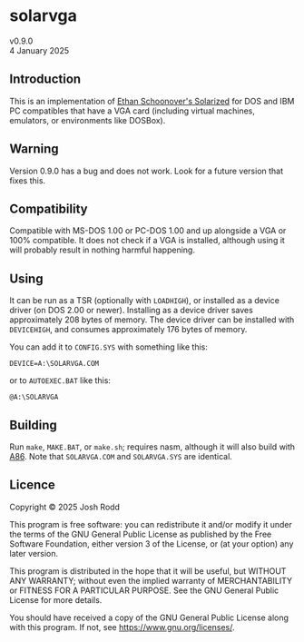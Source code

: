 # solarvga

v0.9.0  
4 January 2025

## Introduction

This is an implementation of [Ethan Schoonover's
Solarized](https://ethanschoonover.com/solarized/) for DOS and IBM PC compatibles
that have a VGA card (including virtual machines, emulators, or environments like
DOSBox).

## Warning

Version 0.9.0 has a bug and does not work. Look for a future version that fixes this.

## Compatibility

Compatible with MS-DOS 1.00 or PC-DOS 1.00 and up alongside a VGA or 100% compatible.
It does not check if a VGA is installed, although using it will probably result in
nothing harmful happening.

## Using

It can be run as a TSR (optionally with `LOADHIGH`), or installed as a device driver
(on DOS 2.00 or newer). Installing as a device driver saves approximately 208 bytes
of memory. The device driver can be installed with `DEVICEHIGH`, and consumes
approximately 176 bytes of memory.

You can add it to `CONFIG.SYS` with something like this:

```
DEVICE=A:\SOLARVGA.COM
```

or to `AUTOEXEC.BAT` like this:

```
@A:\SOLARVGA
```

## Building

Run `make`, `MAKE.BAT`, or `make.sh`; requires nasm, although it will also build
with [A86](http://eji.com/a86/). Note that `SOLARVGA.COM` and `SOLARVGA.SYS` are
identical.

## Licence

Copyright © 2025 Josh Rodd

This program is free software: you can redistribute it and/or modify
it under the terms of the GNU General Public License as published by
the Free Software Foundation, either version 3 of the License, or
(at your option) any later version.

This program is distributed in the hope that it will be useful,
but WITHOUT ANY WARRANTY; without even the implied warranty of
MERCHANTABILITY or FITNESS FOR A PARTICULAR PURPOSE.  See the
GNU General Public License for more details.

You should have received a copy of the GNU General Public License
along with this program.  If not, see <https://www.gnu.org/licenses/>.
